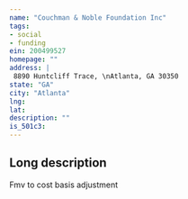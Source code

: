 ```yaml
---
name: "Couchman & Noble Foundation Inc"
tags:
- social
- funding
ein: 200499527
homepage: ""
address: |
 8890 Huntcliff Trace, \nAtlanta, GA 30350
state: "GA"
city: "Atlanta"
lng: 
lat: 
description: ""
is_501c3: 
---
```


## Long description

Fmv to cost basis adjustment
